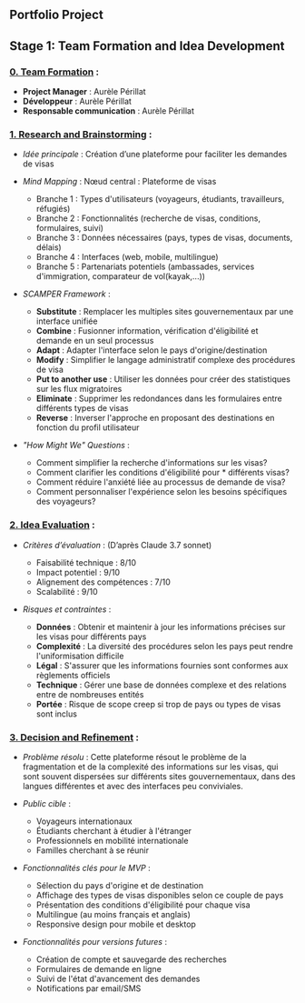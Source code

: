 ## Portfolio Project
## Stage 1: Team Formation and Idea Development

### <ins>0. Team Formation</ins> :

- **Project Manager** : Aurèle Périllat
- **Développeur** : Aurèle Périllat
- **Responsable communication** : Aurèle Périllat

### <ins>1. Research and Brainstorming</ins> :

- *Idée principale* : 
    Création d’une plateforme pour faciliter les demandes de visas

- *Mind Mapping* : 
    Nœud central : Plateforme de visas
    * Branche 1 : Types d'utilisateurs (voyageurs, étudiants, travailleurs, réfugiés)
    * Branche 2 : Fonctionnalités (recherche de visas, conditions, formulaires, suivi)
    * Branche 3 : Données nécessaires (pays, types de visas, documents, délais)
    * Branche 4 : Interfaces (web, mobile, multilingue)
    * Branche 5 : Partenariats potentiels (ambassades, services d'immigration, comparateur de vol(kayak,...))

- *SCAMPER Framework* : 

    - **Substitute** : Remplacer les multiples sites gouvernementaux par une interface unifiée
    - **Combine** : Fusionner information, vérification d'éligibilité et demande en un seul processus
    - **Adapt** : Adapter l'interface selon le pays d'origine/destination
    - **Modify** : Simplifier le langage administratif complexe des procédures de visa
    - **Put to another use** : Utiliser les données pour créer des statistiques sur les flux migratoires
    - **Eliminate** : Supprimer les redondances dans les formulaires entre différents types de visas
    - **Reverse** : Inverser l'approche en proposant des destinations en fonction du profil utilisateur

- *"How Might We" Questions* : 

    * Comment simplifier la recherche d'informations sur les visas?
    * Comment clarifier les conditions d'éligibilité pour * différents visas?
    * Comment réduire l'anxiété liée au processus de demande de visa?
    * Comment personnaliser l'expérience selon les besoins spécifiques des voyageurs?



### <ins>2. Idea Evaluation</ins> : 

- *Critères d’évaluation* : (D’après Claude 3.7 sonnet)

    - Faisabilité technique : 8/10
    - Impact potentiel : 9/10
    - Alignement des compétences : 7/10
    - Scalabilité : 9/10

- *Risques et contraintes* : 

    - **Données** : Obtenir et maintenir à jour les informations précises sur les visas pour différents pays
    - **Complexité** : La diversité des procédures selon les pays peut rendre l'uniformisation difficile
    - **Légal** : S'assurer que les informations fournies sont conformes aux règlements officiels
    - **Technique** : Gérer une base de données complexe et des relations entre de nombreuses entités
    - **Portée** : Risque de scope creep si trop de pays ou types de visas sont inclus


### <ins>3. Decision and Refinement</ins> : 

- *Problème résolu* : 
Cette plateforme résout le problème de la fragmentation et de la complexité des informations sur les visas, qui sont souvent dispersées sur différents sites gouvernementaux, dans des langues différentes et avec des interfaces peu conviviales.

- *Public cible* : 

    * Voyageurs internationaux
    * Étudiants cherchant à étudier à l'étranger
    * Professionnels en mobilité internationale
    * Familles cherchant à se réunir

- *Fonctionnalités clés pour le MVP* : 

    * Sélection du pays d'origine et de destination
    * Affichage des types de visas disponibles selon ce couple de pays
    * Présentation des conditions d'éligibilité pour chaque visa
    * Multilingue (au moins français et anglais)
    * Responsive design pour mobile et desktop

- *Fonctionnalités pour versions futures* : 

    * Création de compte et sauvegarde des recherches
    * Formulaires de demande en ligne
    * Suivi de l'état d'avancement des demandes
    * Notifications par email/SMS





